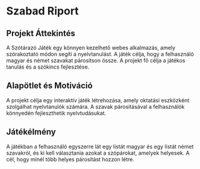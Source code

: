 # Szabad Riport

## Projekt Áttekintés
A Szótárazó Játék egy könnyen kezelhető webes alkalmazás, amely szórakoztató módon segíti a nyelvtanulást. A játék célja, hogy a felhasználó magyar és német szavakat párosítson össze. A projekt fő célja a játékos tanulás és a szókincs fejlesztése.

## Alapötlet és Motiváció
A projekt célja egy interaktív játék létrehozása, amely oktatási eszközként szolgálhat nyelvtanulók számára. A szavak párosításával a felhasználók könnyedén fejleszthetik nyelvtudásukat.

## Játékélmény
A játékban a felhasználó egyszerre lát egy listát magyar és egy listát német szavakról, és ki kell választania azokat a szópárokat, amelyek helyesek. A cél, hogy minél több helyes párosítást hozzon létre.
